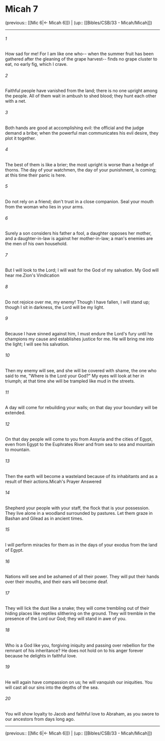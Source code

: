 # Micah 7

(previous:: [[Mic 6|← Micah 6]]) | (up:: [[Bibles/CSB/33 - Micah/Micah]])

***


###### 1 
How sad for me! For I am like one who-- when the summer fruit has been gathered after the gleaning of the grape harvest-- finds no grape cluster to eat, no early fig, which I crave. 

###### 2 
Faithful people have vanished from the land; there is no one upright among the people. All of them wait in ambush to shed blood; they hunt each other with a net. 

###### 3 
Both hands are good at accomplishing evil: the official and the judge demand a bribe; when the powerful man communicates his evil desire, they plot it together. 

###### 4 
The best of them is like a brier; the most upright is worse than a hedge of thorns. The day of your watchmen, the day of your punishment, is coming; at this time their panic is here. 

###### 5 
Do not rely on a friend; don't trust in a close companion. Seal your mouth from the woman who lies in your arms. 

###### 6 
Surely a son considers his father a fool, a daughter opposes her mother, and a daughter-in-law is against her mother-in-law; a man's enemies are the men of his own household. 

###### 7 
But I will look to the Lord; I will wait for the God of my salvation. My God will hear me.Zion's Vindication 

###### 8 
Do not rejoice over me, my enemy! Though I have fallen, I will stand up; though I sit in darkness, the Lord will be my light. 

###### 9 
Because I have sinned against him, I must endure the Lord's fury until he champions my cause and establishes justice for me. He will bring me into the light; I will see his salvation. 

###### 10 
Then my enemy will see, and she will be covered with shame, the one who said to me, "Where is the Lord your God?" My eyes will look at her in triumph; at that time she will be trampled like mud in the streets. 

###### 11 
A day will come for rebuilding your walls; on that day your boundary will be extended. 

###### 12 
On that day people will come to you from Assyria and the cities of Egypt, even from Egypt to the Euphrates River and from sea to sea and mountain to mountain. 

###### 13 
Then the earth will become a wasteland because of its inhabitants and as a result of their actions.Micah's Prayer Answered 

###### 14 
Shepherd your people with your staff, the flock that is your possession. They live alone in a woodland surrounded by pastures. Let them graze in Bashan and Gilead as in ancient times. 

###### 15 
I will perform miracles for them as in the days of your exodus from the land of Egypt. 

###### 16 
Nations will see and be ashamed of all their power. They will put their hands over their mouths, and their ears will become deaf. 

###### 17 
They will lick the dust like a snake; they will come trembling out of their hiding places like reptiles slithering on the ground. They will tremble in the presence of the Lord our God; they will stand in awe of you. 

###### 18 
Who is a God like you, forgiving iniquity and passing over rebellion for the remnant of his inheritance? He does not hold on to his anger forever because he delights in faithful love. 

###### 19 
He will again have compassion on us; he will vanquish our iniquities. You will cast all our sins into the depths of the sea. 

###### 20 
You will show loyalty to Jacob and faithful love to Abraham, as you swore to our ancestors from days long ago.

***

(previous:: [[Mic 6|← Micah 6]]) | (up:: [[Bibles/CSB/33 - Micah/Micah]])
